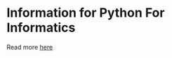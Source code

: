 # Information for Python For Informatics

Read more [here](http://www.pythonlearn.com/book.php#python-for-informatics)
